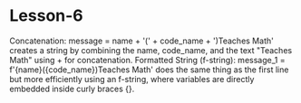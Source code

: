 # Lesson-6
Concatenation: message = name + '(' + code_name + ')Teaches Math' creates a string by combining the name, code_name, and the text "Teaches Math" using + for concatenation.
Formatted String (f-string): message_1 = f'{name}({code_name})Teaches Math' does the same thing as the first line but more efficiently using an f-string, where variables are directly embedded inside curly braces {}.
